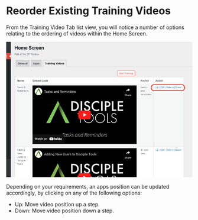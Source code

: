 # Reorder Existing Training Videos

From the Training Video Tab list view, you will notice a number of options relating to the ordering of videos within the Home Screen.

![image](./imgs/reorder-options.png)

Depending on your requirements, an apps position can be updated accordingly, by clicking on any of the following options:

- Up: Move video position up a step.
- Down: Move video position down a step.
